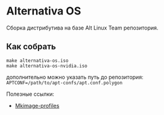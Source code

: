 # Alternativa OS

Сборка дистрибутива на базе Alt Linux Team репозитория.

## Как собрать
```shell
make alternativa-os.iso
make alternativa-os-nvidia.iso
```

дополнительно можно указать путь до репозитория:
`APTCONF=/path/to/apt-confs/apt.conf.polygon`

Полезные ссылки:
- [Mkimage-profiles](https://www.altlinux.org/Mkimage-profiles)